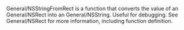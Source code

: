 General/NSStringFromRect is a function that converts the value of an General/NSRect into an General/NSString. Useful for debugging. See General/NSRect for more information, including function definition.